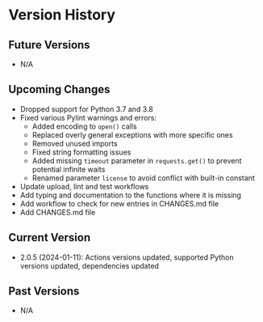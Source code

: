 # Version History

## Future Versions

 - N/A

## Upcoming Changes

- Dropped support for Python 3.7 and 3.8
- Fixed various Pylint warnings and errors:
  - Added encoding to `open()` calls
  - Replaced overly general exceptions with more specific ones
  - Removed unused imports
  - Fixed string formatting issues
  - Added missing `timeout` parameter in `requests.get()` to prevent potential infinite waits
  - Renamed parameter `license` to avoid conflict with built-in constant
- Update upload, lint and test workflows
- Add typing and documentation to the functions where it is missing
- Add workflow to check for new entries in CHANGES.md file
- Add CHANGES.md file

## Current Version

 - 2.0.5 (2024-01-11): Actions versions updated, supported Python versions updated, dependencies updated

## Past Versions

 - N/A
